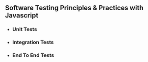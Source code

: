 ## Software Testing Principles & Practices with Javascript 
- ### Unit Tests 
- ### Integration Tests 
- ### End To End Tests 
